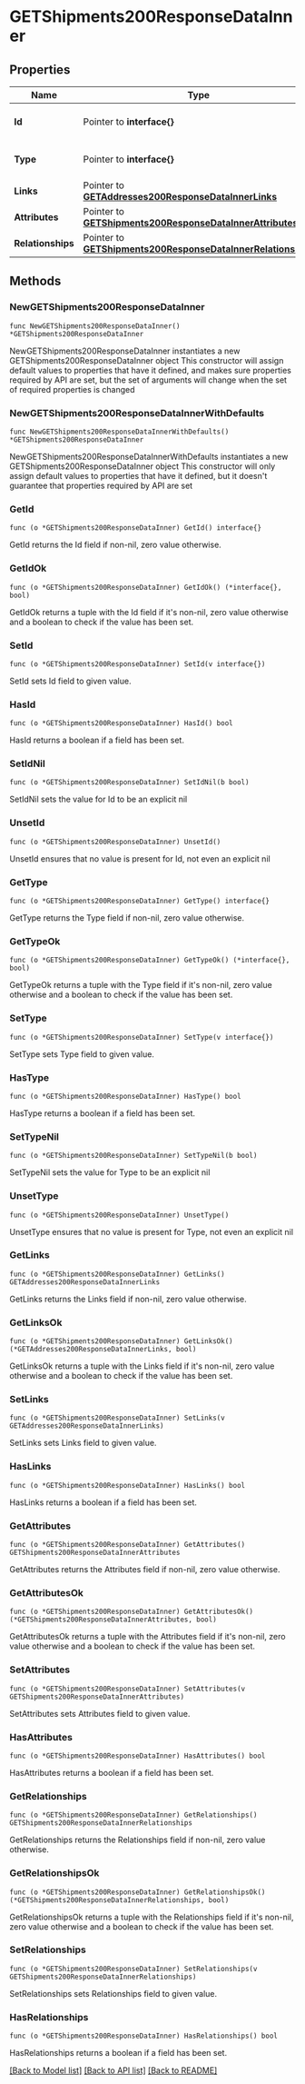 # GETShipments200ResponseDataInner

## Properties

Name | Type | Description | Notes
------------ | ------------- | ------------- | -------------
**Id** | Pointer to **interface{}** | The resource&#39;s id | [optional] 
**Type** | Pointer to **interface{}** | The resource&#39;s type | [optional] 
**Links** | Pointer to [**GETAddresses200ResponseDataInnerLinks**](GETAddresses200ResponseDataInnerLinks.md) |  | [optional] 
**Attributes** | Pointer to [**GETShipments200ResponseDataInnerAttributes**](GETShipments200ResponseDataInnerAttributes.md) |  | [optional] 
**Relationships** | Pointer to [**GETShipments200ResponseDataInnerRelationships**](GETShipments200ResponseDataInnerRelationships.md) |  | [optional] 

## Methods

### NewGETShipments200ResponseDataInner

`func NewGETShipments200ResponseDataInner() *GETShipments200ResponseDataInner`

NewGETShipments200ResponseDataInner instantiates a new GETShipments200ResponseDataInner object
This constructor will assign default values to properties that have it defined,
and makes sure properties required by API are set, but the set of arguments
will change when the set of required properties is changed

### NewGETShipments200ResponseDataInnerWithDefaults

`func NewGETShipments200ResponseDataInnerWithDefaults() *GETShipments200ResponseDataInner`

NewGETShipments200ResponseDataInnerWithDefaults instantiates a new GETShipments200ResponseDataInner object
This constructor will only assign default values to properties that have it defined,
but it doesn't guarantee that properties required by API are set

### GetId

`func (o *GETShipments200ResponseDataInner) GetId() interface{}`

GetId returns the Id field if non-nil, zero value otherwise.

### GetIdOk

`func (o *GETShipments200ResponseDataInner) GetIdOk() (*interface{}, bool)`

GetIdOk returns a tuple with the Id field if it's non-nil, zero value otherwise
and a boolean to check if the value has been set.

### SetId

`func (o *GETShipments200ResponseDataInner) SetId(v interface{})`

SetId sets Id field to given value.

### HasId

`func (o *GETShipments200ResponseDataInner) HasId() bool`

HasId returns a boolean if a field has been set.

### SetIdNil

`func (o *GETShipments200ResponseDataInner) SetIdNil(b bool)`

 SetIdNil sets the value for Id to be an explicit nil

### UnsetId
`func (o *GETShipments200ResponseDataInner) UnsetId()`

UnsetId ensures that no value is present for Id, not even an explicit nil
### GetType

`func (o *GETShipments200ResponseDataInner) GetType() interface{}`

GetType returns the Type field if non-nil, zero value otherwise.

### GetTypeOk

`func (o *GETShipments200ResponseDataInner) GetTypeOk() (*interface{}, bool)`

GetTypeOk returns a tuple with the Type field if it's non-nil, zero value otherwise
and a boolean to check if the value has been set.

### SetType

`func (o *GETShipments200ResponseDataInner) SetType(v interface{})`

SetType sets Type field to given value.

### HasType

`func (o *GETShipments200ResponseDataInner) HasType() bool`

HasType returns a boolean if a field has been set.

### SetTypeNil

`func (o *GETShipments200ResponseDataInner) SetTypeNil(b bool)`

 SetTypeNil sets the value for Type to be an explicit nil

### UnsetType
`func (o *GETShipments200ResponseDataInner) UnsetType()`

UnsetType ensures that no value is present for Type, not even an explicit nil
### GetLinks

`func (o *GETShipments200ResponseDataInner) GetLinks() GETAddresses200ResponseDataInnerLinks`

GetLinks returns the Links field if non-nil, zero value otherwise.

### GetLinksOk

`func (o *GETShipments200ResponseDataInner) GetLinksOk() (*GETAddresses200ResponseDataInnerLinks, bool)`

GetLinksOk returns a tuple with the Links field if it's non-nil, zero value otherwise
and a boolean to check if the value has been set.

### SetLinks

`func (o *GETShipments200ResponseDataInner) SetLinks(v GETAddresses200ResponseDataInnerLinks)`

SetLinks sets Links field to given value.

### HasLinks

`func (o *GETShipments200ResponseDataInner) HasLinks() bool`

HasLinks returns a boolean if a field has been set.

### GetAttributes

`func (o *GETShipments200ResponseDataInner) GetAttributes() GETShipments200ResponseDataInnerAttributes`

GetAttributes returns the Attributes field if non-nil, zero value otherwise.

### GetAttributesOk

`func (o *GETShipments200ResponseDataInner) GetAttributesOk() (*GETShipments200ResponseDataInnerAttributes, bool)`

GetAttributesOk returns a tuple with the Attributes field if it's non-nil, zero value otherwise
and a boolean to check if the value has been set.

### SetAttributes

`func (o *GETShipments200ResponseDataInner) SetAttributes(v GETShipments200ResponseDataInnerAttributes)`

SetAttributes sets Attributes field to given value.

### HasAttributes

`func (o *GETShipments200ResponseDataInner) HasAttributes() bool`

HasAttributes returns a boolean if a field has been set.

### GetRelationships

`func (o *GETShipments200ResponseDataInner) GetRelationships() GETShipments200ResponseDataInnerRelationships`

GetRelationships returns the Relationships field if non-nil, zero value otherwise.

### GetRelationshipsOk

`func (o *GETShipments200ResponseDataInner) GetRelationshipsOk() (*GETShipments200ResponseDataInnerRelationships, bool)`

GetRelationshipsOk returns a tuple with the Relationships field if it's non-nil, zero value otherwise
and a boolean to check if the value has been set.

### SetRelationships

`func (o *GETShipments200ResponseDataInner) SetRelationships(v GETShipments200ResponseDataInnerRelationships)`

SetRelationships sets Relationships field to given value.

### HasRelationships

`func (o *GETShipments200ResponseDataInner) HasRelationships() bool`

HasRelationships returns a boolean if a field has been set.


[[Back to Model list]](../README.md#documentation-for-models) [[Back to API list]](../README.md#documentation-for-api-endpoints) [[Back to README]](../README.md)


